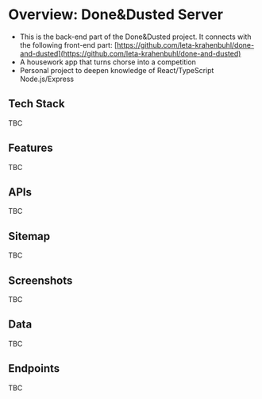 # Overview: Done&Dusted Server

- This is the back-end part of the Done&Dusted project. It connects with the following front-end part: [https://github.com/leta-krahenbuhl/done-and-dusted](https://github.com/leta-krahenbuhl/done-and-dusted)
- A housework app that turns chorse into a competition
- Personal project to deepen knowledge of React/TypeScript Node.js/Express

## Tech Stack

TBC

## Features

TBC

## APIs

TBC

## Sitemap

TBC

## Screenshots

TBC

## Data

TBC

## Endpoints

TBC
